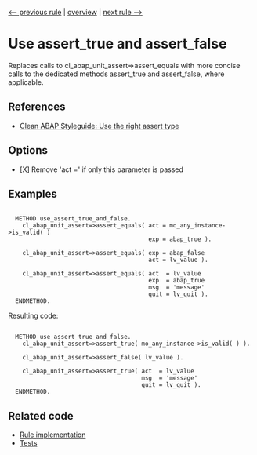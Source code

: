 [<-- previous rule](TranslateRule.md) | [overview](../rules.md) | [next rule -->](AssertEqualsSubrcRule.md)

# Use assert\_true and assert\_false

Replaces calls to cl\_abap\_unit\_assert=>assert\_equals with more concise calls to the dedicated methods assert\_true and assert\_false, where applicable.

## References

* [Clean ABAP Styleguide: Use the right assert type](https://github.com/SAP/styleguides/blob/main/clean-abap/CleanABAP.md#use-the-right-assert-type)

## Options

* \[X\] Remove 'act =' if only this parameter is passed

## Examples


```ABAP

  METHOD use_assert_true_and_false.
    cl_abap_unit_assert=>assert_equals( act = mo_any_instance->is_valid( )
                                        exp = abap_true ).

    cl_abap_unit_assert=>assert_equals( exp = abap_false
                                        act = lv_value ).

    cl_abap_unit_assert=>assert_equals( act  = lv_value
                                        exp  = abap_true
                                        msg  = 'message' 
                                        quit = lv_quit ).
  ENDMETHOD.
```

Resulting code:

```ABAP

  METHOD use_assert_true_and_false.
    cl_abap_unit_assert=>assert_true( mo_any_instance->is_valid( ) ).

    cl_abap_unit_assert=>assert_false( lv_value ).

    cl_abap_unit_assert=>assert_true( act  = lv_value
                                      msg  = 'message'
                                      quit = lv_quit ).
  ENDMETHOD.
```

## Related code

* [Rule implementation](../../com.sap.adt.abapcleaner/src/com/sap/adt/abapcleaner/rules/commands/AssertEqualsBooleanRule.java)
* [Tests](../../test/com.sap.adt.abapcleaner.test/src/com/sap/adt/abapcleaner/rules/commands/AssertEqualsBooleanTest.java)

